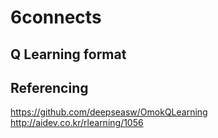 # 6connects

## Q Learning format

Referencing 
-----------


https://github.com/deepseasw/OmokQLearning <br/>
http://aidev.co.kr/rlearning/1056
